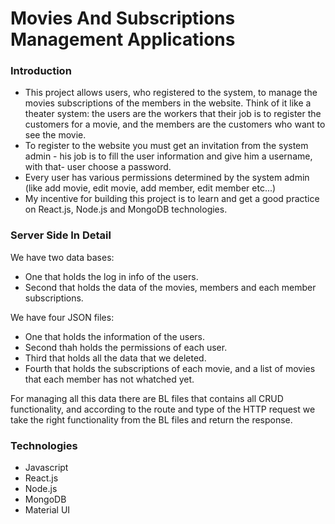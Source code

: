 # Movies And Subscriptions Management Applications

### Introduction
- This project allows users, who registered to the system, to manage the movies subscriptions of the members in the website. Think of it like a theater system: the users are the workers that their job is to register the customers for a movie, and the members are the customers who want to see the movie.
- To register to the website you must get an invitation from the system admin - his job is to fill the user information and give him a username, with that- user choose a password.
- Every user has various permissions determined by the system admin (like add movie, edit movie, add member, edit member etc...)
- My incentive for building this project is to learn and get a good practice on React.js, Node.js and MongoDB technologies.

### Server Side In Detail
We have two data bases:
- One that holds the log in info of the users.
- Second that holds the data of the movies, members and each member subscriptions.

We have four JSON files:
- One that holds the information of the users.
- Second thah holds the permissions of each user.
- Third that holds all the data that we deleted.
- Fourth that holds the subscriptions of each movie, and a list of movies that each member has not whatched yet.

For managing all this data there are BL files that contains all CRUD functionality, and according to the route and type of the HTTP request we take the right functionality from the BL files and return the response.


### Technologies
- Javascript
- React.js
- Node.js
- MongoDB
- Material UI


